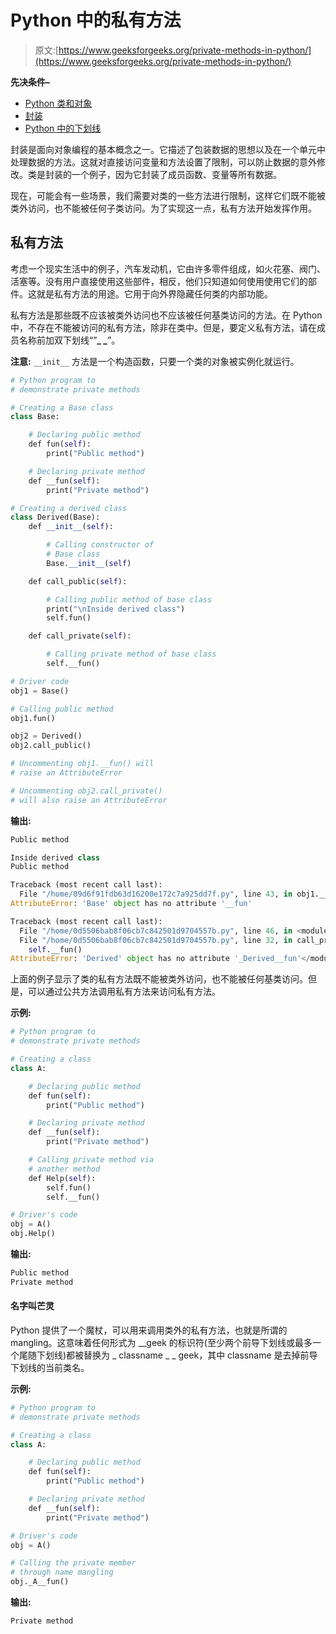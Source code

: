 # Python 中的私有方法

> 原文:[https://www.geeksforgeeks.org/private-methods-in-python/](https://www.geeksforgeeks.org/private-methods-in-python/)

**先决条件–**

*   [Python 类和对象](https://www.geeksforgeeks.org/python-classes-and-objects/)
*   [封装](https://www.geeksforgeeks.org/encapsulation-in-python/)
*   [Python 中的下划线](https://www.geeksforgeeks.org/underscore-_-python/)

封装是面向对象编程的基本概念之一。它描述了包装数据的思想以及在一个单元中处理数据的方法。这就对直接访问变量和方法设置了限制，可以防止数据的意外修改。类是封装的一个例子，因为它封装了成员函数、变量等所有数据。

现在，可能会有一些场景，我们需要对类的一些方法进行限制，这样它们既不能被类外访问，也不能被任何子类访问。为了实现这一点，私有方法开始发挥作用。

## 私有方法

考虑一个现实生活中的例子，汽车发动机，它由许多零件组成，如火花塞、阀门、活塞等。没有用户直接使用这些部件，相反，他们只知道如何使用使用它们的部件。这就是私有方法的用途。它用于向外界隐藏任何类的内部功能。

私有方法是那些既不应该被类外访问也不应该被任何基类访问的方法。在 Python 中，不存在不能被访问的私有方法，除非在类中。但是，要定义私有方法，请在成员名称前加双下划线“”**_ _**”。

**注意:** `__init__` 方法是一个构造函数，只要一个类的对象被实例化就运行。

```py
# Python program to 
# demonstrate private methods

# Creating a Base class 
class Base: 

    # Declaring public method
    def fun(self):
        print("Public method")

    # Declaring private method
    def __fun(self):
        print("Private method")

# Creating a derived class 
class Derived(Base): 
    def __init__(self): 

        # Calling constructor of 
        # Base class 
        Base.__init__(self) 

    def call_public(self):

        # Calling public method of base class
        print("\nInside derived class")
        self.fun()

    def call_private(self):

        # Calling private method of base class
        self.__fun()

# Driver code 
obj1 = Base()

# Calling public method
obj1.fun()

obj2 = Derived()
obj2.call_public()

# Uncommenting obj1.__fun() will 
# raise an AttributeError 

# Uncommenting obj2.call_private() 
# will also raise an AttributeError
```

**输出:**

```py
Public method

Inside derived class
Public method

```

```py
Traceback (most recent call last):
  File "/home/09d6f91fdb63d16200e172c7a925dd7f.py", line 43, in obj1.__fun() 
AttributeError: 'Base' object has no attribute '__fun'

Traceback (most recent call last):
  File "/home/0d5506bab8f06cb7c842501d9704557b.py", line 46, in <module>obj2.call_private() 
  File "/home/0d5506bab8f06cb7c842501d9704557b.py", line 32, in call_private
    self.__fun()
AttributeError: 'Derived' object has no attribute '_Derived__fun'</module> 
```

上面的例子显示了类的私有方法既不能被类外访问，也不能被任何基类访问。但是，可以通过公共方法调用私有方法来访问私有方法。

**示例:**

```py
# Python program to 
# demonstrate private methods

# Creating a class 
class A: 

    # Declaring public method
    def fun(self):
        print("Public method")

    # Declaring private method
    def __fun(self):
        print("Private method")

    # Calling private method via
    # another method
    def Help(self):
        self.fun()
        self.__fun()

# Driver's code
obj = A()
obj.Help()
```

**输出:**

```py
Public method
Private method

```

#### 名字叫芒灵

Python 提供了一个魔杖，可以用来调用类外的私有方法，也就是所谓的 mangling。这意味着任何形式为 __geek 的标识符(至少两个前导下划线或最多一个尾随下划线)都被替换为 _ classname _ _ geek，其中 classname 是去掉前导下划线的当前类名。

**示例:**

```py
# Python program to 
# demonstrate private methods

# Creating a class 
class A: 

    # Declaring public method
    def fun(self):
        print("Public method")

    # Declaring private method
    def __fun(self):
        print("Private method")

# Driver's code
obj = A()

# Calling the private member 
# through name mangling
obj._A__fun()
```

**输出:**

```py
Private method

```